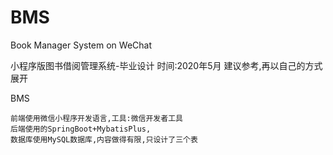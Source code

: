 # BMS
Book Manager System on WeChat 

小程序版图书借阅管理系统-毕业设计 时间:2020年5月 建议参考,再以自己的方式展开

BMS 

```
前端使用微信小程序开发语言,工具:微信开发者工具
后端使用的SpringBoot+MybatisPlus,
数据库使用MySQL数据库,内容做得有限,只设计了三个表
```



​		

​	
